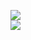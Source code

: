 [![](https://img.shields.io/badge/Made%20With-Github%20Spray-lightgrey.svg?style=for-the-badge&logo=github)](https://github.com/Annihil/github-spray#4667)  
[![](https://i.imgur.com/2DrTn0Z.gif)](https://github.com/Annihil/github-spray)